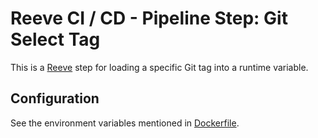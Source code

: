 # Reeve CI / CD - Pipeline Step: Git Select Tag

This is a [Reeve](https://github.com/reeveci/reeve) step for loading a specific Git tag into a runtime variable.

## Configuration

See the environment variables mentioned in [Dockerfile](Dockerfile).
